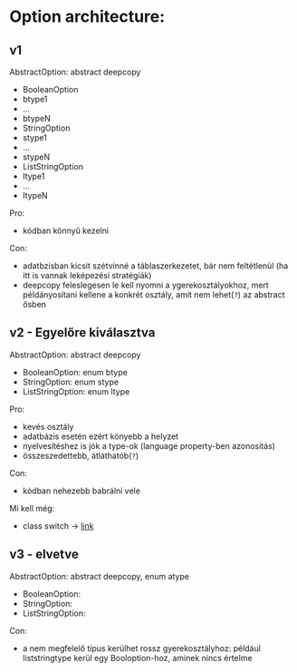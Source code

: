 # Option architecture:

## v1 
AbstractOption: abstract deepcopy

 * BooleanOption
  * btype1
  * ...
  * btypeN
 * StringOption
  * stype1
  * ...
  * stypeN
 * ListStringOption
  * ltype1
  * ...
  * ltypeN

Pro:

* kódban könnyű kezelni

Con:

* adatbzisban kicsit szétvinné a táblaszerkezetet, bár nem feltétlenül (ha itt is vannak leképezési stratégiák)
* deepcopy feleslegesen le kell nyomni a ygerekosztályokhoz, mert példányosítani kellene a konkrét osztály, amit nem lehet(`?`) az abstract ősben

## v2 - Egyelőre kiválasztva
AbstractOption: abstract deepcopy

 * BooleanOption: enum btype
 * StringOption: enum stype
 * ListStringOption: enum ltype

Pro:

* kevés osztály
* adatbázis esetén ezért könyebb a helyzet
* nyelvesítéshez is jók a type-ok (language property-ben azonosítás)
* összeszedettebb, átláthatób(`?`)

Con:

* kódban nehezebb babrálni vele

Mi kell még:

* class switch -> [link](http://stackoverflow.com/questions/4478464/c-sharp-switch-on-type)

## v3 - elvetve
AbstractOption: abstract deepcopy, enum atype

 * BooleanOption:
 * StringOption:
 * ListStringOption:

Con:

* a nem megfelelő típus kerülhet rossz gyerekosztályhoz: például liststringtype kerül egy Booloption-hoz, aminek nincs értelme